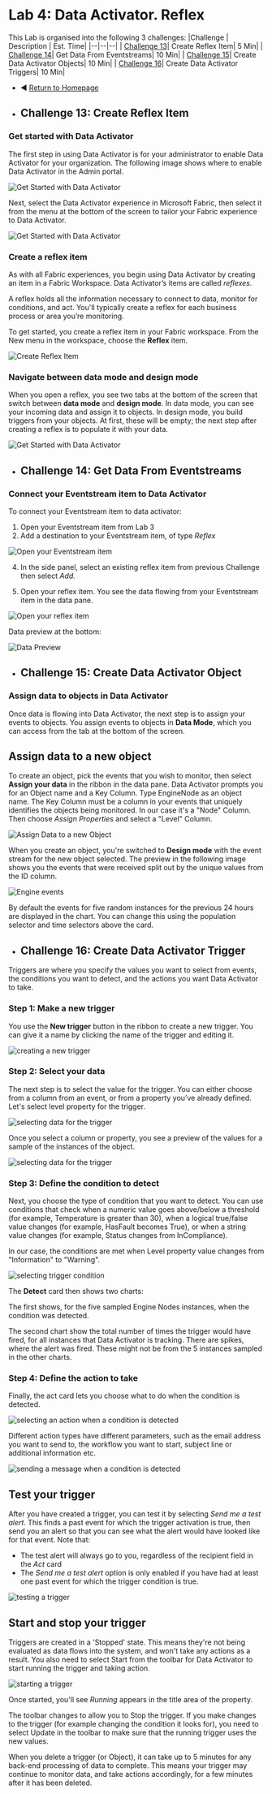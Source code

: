 # Lab 4: Data Activator. Reflex

This Lab is organised into the following 3 challenges:
|Challenge | Description | Est. Time|
|--|--|--|
| [Challenge 13](#challenge-11-create-reflex-item)| Create Reflex Item| 5 Min|
| [Challenge 14](#challenge-12-get-data-from-eventstreams)| Get Data From Eventstreams| 10 Min|
| [Challenge 15](#challenge-13-create-data-activator-objects)| Create Data Activator Objects| 10 Min|
| [Challenge 16](#challenge-14-create-data-activator-triggers)| Create Data Activator Triggers| 10 Min|

- ◀️ [Return to Homepage](readme.md)

- ## Challenge 13: Create Reflex Item

### Get started with Data Activator

The first step in using Data Activator is for your administrator to enable Data Activator for your organization. The following image shows where to enable Data Activator in the Admin portal.

![Get Started with Data Activator](/assets/images/data-activator-get-started-04.png "Screenshot of enabling data activator in the admin portal.")

Next, select the Data Activator experience in Microsoft Fabric, then select it from the menu at the bottom of the screen to tailor your Fabric experience to Data Activator.

![Get Started with Data Activator](/assets/images/data-activator-get-started-01.png "Get Started with Data Activator")


### Create a reflex item

As with all Fabric experiences, you begin using Data Activator by creating an item in a Fabric Workspace. Data Activator’s items are called *reflexes.*

A reflex holds all the information necessary to connect to data, monitor for conditions, and act. You'll typically create a reflex for each business process or area you’re monitoring.

To get started, you create a reflex item in your Fabric workspace. From the New menu in the workspace, choose the **Reflex** item.

![Create Reflex Item](/assets/images/data-activator-get-started-03.png "Screenshot of selecting a new data activator reflex item.")

### Navigate between data mode and design mode

When you open a reflex, you see two tabs at the bottom of the screen that switch between **data mode** and **design mode**. In data mode, you can see your incoming data and assign it to objects. In design mode, you build triggers from your objects. At first, these will be empty; the next step after creating a reflex is to populate it with your data.

![Get Started with Data Activator](/assets/images/data-activator-get-started-02.png "Screenshot of data activator switch between data mode and design mode.")

- ## Challenge 14: Get Data From Eventstreams

### Connect your Eventstream item to Data Activator

To connect your Eventstream item to data activator:

1. Open your Eventstream item from Lab 3
2. Add a destination to your Eventstream item, of type *Reflex*
 
![Open your Eventstream item](/assets/images/Lab4-select-reflex-destination.png "Screenshot of reflex event stream item.")

4. In the side panel, select an existing reflex item from previous Challenge then select *Add.*
  
5. Open your reflex item. You see the data flowing from your Eventstream item in the data pane.

 ![Open your reflex item](/assets/images/Lab4-select-reflex-destination2.png "Screenshot of selecting reflex item.")
 
 Data preview at the bottom:
 
 ![Data Preview](/assets/images/Lab4_DataPreview.png "Screenshot of Data Preview.")
 
 - ## Challenge 15: Create Data Activator Object

### Assign data to objects in Data Activator

   Once data is flowing into Data Activator, the next step is to assign your events to objects. You assign events to objects in **Data Mode**, which you can access from the tab at the bottom of the screen. 

## Assign data to a new object

To create an object, pick the events that you wish to monitor, then select **Assign your data** in the ribbon in the data pane. Data Activator prompts you for an Object name and a Key Column. Type EngineNode as an object name. The Key Column must be a column in your events that uniquely identifies the objects being monitored. In our case it's a "Node" Column. Then choose *Assign Properties* and select a "Level" Column.

![Assign Data to a new Object](/assets/images/Lab4_CreateReflexDataObject.png "Screenshot of Create new Data Object.")

When you create an object, you're switched to **Design mode** with the event stream for the new object selected. The preview in the following image shows you the events that were received split out by the unique values from the ID column.

![Engine events](/assets/images/Lab4_EngineEvents24hours.png "Screenshot of EngineEvents.")

By default the events for five random instances for the previous 24 hours are displayed in the chart. You can change this using the population selector and time selectors above the card.

 - ## Challenge 16: Create Data Activator Trigger

Triggers are where you specify the values you want to select from events, the conditions you want to detect, and the actions you want Data Activator to take. 

### Step 1: Make a new trigger

You use the **New trigger** button in the ribbon to create a new trigger. You can give it a name by clicking the name of the trigger and editing it.

![creating a new trigger](/assets/images/data-activator-create-triggers-design-mode-01.png "Screenshot of creating a new trigger.")

### Step 2: Select your data

The next step is to select the value for the trigger. You can either choose from a column from an event, or from a property you’ve already defined. 
Let's select level property for the trigger.

![selecting data for the trigger](/assets/images/data-activator-create-triggers-design-mode-03.png "Screenshot of selecting the data for the trigger.")

Once you select a column or property, you see a preview of the values for a sample of the instances of the object.

![selecting data for the trigger](/assets/images/Lab4_data-activator-create-triggers-property_values.png "Screenshot of selecting the data for the trigger.")

### Step 3: Define the condition to detect

Next, you choose the type of condition that you want to detect. You can use conditions that check when a numeric value goes above/below a threshold (for example, Temperature is greater than 30), when a logical true/false value changes (for example, HasFault becomes True), or when a string value changes (for example, Status changes from InCompliance).

In our case, the conditions are met when Level property value changes from "Information" to "Warning".

![selecting trigger condition](/assets/images/data-activator-create-triggers-design-mode-04.png "Screenshot of a choosing the trigger condition.")

The **Detect** card then shows two charts:

The first shows, for the five sampled Engine Nodes instances, when the condition was detected. 

The second chart show the total number of times the trigger would have fired, for all instances that Data Activator is tracking. There are spikes, where the alert was fired. These might not be from the 5 instances sampled in the other charts.

### Step 4: Define the action to take

Finally, the act card lets you choose what to do when the condition is detected.

![selecting an action when a condition is detected](/assets/images/data-activator-create-triggers-design-mode-06.png "Screenshot of selecting an action when a condition is detected.")

Different action types have different parameters, such as the email address you want to send to, the workflow you want to start, subject line or additional information etc.

![sending a message when a condition is detected](/assets/images/Lab4_send_teams_msg_when_triger_cond_met.png "Screenshot of sending a message when a condition is detected.")

## Test your trigger

After you have created a trigger, you can test it by selecting *Send me a test alert*. This finds a past event for which the trigger activation is true, then send you an alert so that you can see what the alert would have looked like for that event. Note that:

* The test alert will always go to you, regardless of the recipient field in the *Act* card
* The *Send me a test alert* option is only enabled if you have had at least one past event for which the trigger condition is true.

![testing a trigger](/assets/images/Lab4_test_trigger.jpg "Screenshot of testing a trigger.")

## Start and stop your trigger

Triggers are created in a 'Stopped' state. This means they're not being evaluated as data flows into the system, and won't take any actions as a result. You also need to select Start from the toolbar for Data Activator to start running the trigger and taking action. 

![starting a trigger](/assets/images/Lab4_start_trigger.jpg "Screenshot of starting a trigger.")

Once started, you'll see *Running* appears in the title area of the property.

The toolbar changes to allow you to Stop the trigger. If you make changes to the trigger (for example changing the condition it looks for), you need to select Update in the toolbar to make sure that the running trigger uses the new values.

When you delete a trigger (or Object), it can take up to 5 minutes for any back-end processing of data to complete. This means your trigger may continue to monitor data, and take actions accordingly, for a few minutes after it has been deleted.

